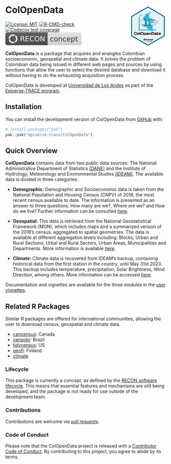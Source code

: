 
<!-- README.md is generated from README.Rmd. Please edit that file. -->
<!-- The code to render this README is stored in .github/workflows/render-readme.yaml -->
<!-- Variables marked with double curly braces will be transformed beforehand: -->
<!-- `packagename` is extracted from the DESCRIPTION file -->
<!-- `gh_repo` is extracted via a special environment variable in GitHub Actions -->

# ColOpenData <img src="man/figures/logo.svg" align="right" width="120" />

<!-- badges: start -->

[![License:
MIT](https://img.shields.io/badge/License-MIT-yellow.svg)](https://opensource.org/license/mit/)
[![R-CMD-check](https://github.com/epiverse-trace/ColOpenData/actions/workflows/R-CMD-check.yaml/badge.svg)](https://github.com/epiverse-trace/ColOpenData/actions/workflows/R-CMD-check.yaml)
[![Codecov test
coverage](https://codecov.io/gh/epiverse-trace/ColOpenData/branch/main/graph/badge.svg)](https://app.codecov.io/gh/epiverse-trace/ColOpenData?branch=main)
[![lifecycle-concept](https://raw.githubusercontent.com/reconverse/reconverse.github.io/master/images/badge-concept.svg)](https://www.reconverse.org/lifecycle.html#concept)
<!-- badges: end -->

**ColOpenData** is a package that acquires and wrangles Colombian
socioeconomic, geospatial and climate data. It solves the problem of
Colombian data being issued in different web pages and sources by using
functions that allow the user to select the desired database and
download it without having to do the exhausting acquisition process.

ColOpenData is developed at [Universidad de Los
Andes](https://uniandes.edu.co/) as part of the [Epiverse-TRACE
program](https://data.org/initiatives/epiverse/).

## Installation

You can install the development version of ColOpenData from
[GitHub](https://github.com/) with:

``` r
# install.packages("pak")
pak::pak("epiverse-trace/ColOpenData")
```

## Quick Overview

**ColOpenData** contains data from two public data sources: The National
Administrative Department of Statistics
[(DANE)](https://www.dane.gov.co/index.php/en/) and the Institute of
Hydrology, Meteorology and Environmental Studies
[(IDEAM)](http://www.ideam.gov.co/). The available data is divided in
three categories:

- **Demographic:** Demographic and Socioeconomic data is taken from the
  National Population and Housing Census (CNPV) of 2018, the most recent
  census available to date. The information is presented as an answer to
  three questions: How many are we?, Where are we? and How do we live?
  Further information can be consulted
  [here](https://www.dane.gov.co/index.php/estadisticas-por-tema/demografia-y-poblacion/censo-nacional-de-poblacion-y-vivenda-2018).

- **Geospatial:** This data is retrieved from the National
  Geostatistical Framework (MGN), which includes maps and a summarized
  version of the 2018’s census, aggregated to spatial geometries. The
  data is available at different aggregation levels including: Blocks,
  Urban and Rural Sections, Urbal and Rural Sectors, Urban Areas,
  Municipalities and Departments .More information is available
  [here](https://www.dane.gov.co/index.php/actualidad-dane/5454-el-dane-actualizo-el-marco-geoestadistico-nacional-a-2018).

- **Climate:** Climate data is recovered from IDEAM’s backup, containing
  historical data from the first station in the country, until May
  31st 2023. This backup includes temperature, precipitation, Solar
  Brightness, Wind Direction, among others. More information can be
  accessed [here](http://www.ideam.gov.co/).

Documentation and vignettes are available for the three modules in the
[user vignettes](https://epiverse-trace.github.io/ColOpenData/).

## Related R Packages

Similar R packages are offered for international communities, allowing
the user to download census, geospatial and climate data.

- [cancensus](https://mountainmath.github.io/cancensus/): Canada
- [censobr](https://ipeagit.github.io/censobr/): Brazil
- [tidycensus](https://walker-data.com/tidycensus/): US
- [geofi](https://ropengov.github.io/geofi/): Finland
- [climate](https://bczernecki.github.io/climate/)

### Lifecycle

This package is currently a *concept*, as defined by the [RECON software
lifecycle](https://www.reconverse.org/lifecycle.html). This means that
essential features and mechanisms are still being developed, and the
package is not ready for use outside of the development team.

### Contributions

Contributions are welcome via [pull
requests](https://github.com/ColOpenData/pulls).

### Code of Conduct

Please note that the ColOpenData project is released with a [Contributor
Code of
Conduct](https://github.com/epiverse-trace/.github/blob/main/CODE_OF_CONDUCT.md).
By contributing to this project, you agree to abide by its terms.
